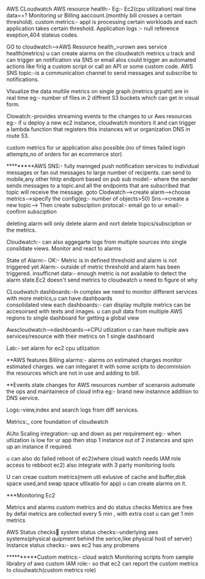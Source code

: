 AWS CLoudwatch
AWS resource health:- Eg:- Ec2(cpu utilization)
real time data==?
Monitoring ur Billing aaccount.(monthly bill crosses a certain threshold).
custom metrics:- appl is processing certain workloads and each application takes certain threshold.
Application logs :- null reference exeption,404 stateus codes.

GO to cloudwatch-->AWS Resource health_>urown  aws service health(metrics)
u can create alarms on the cloudwatch metrics u track
and can trigger an notification via SNS or email alos could trigger an automated actions like firig a custom script or call an API
or some custom code.
AWS SNS topic:-is a communication channel to send messages and subscribe to notifications.


VIsualize the data
multile metrics on single graph.(metrics grpaht) are in real time
eg:- number of files in 2 diffrent S3 buckets which can get in visual form.

Clowatch:-provides streaming events to the changes to ur Aws resources
eg:- if u deploy a new ec2 instance, cloudwatch monitors it and can trigger a lambda function that registers this instances
wit ur organization DNS in route 53.

custom metrics for ur application also possible.(no of times failed login attempts,no of orders for an ecommerce stor)

*********AWS SNS:-
fully mannged push notification services to individual messages or fan out messages to large number of recipents.
can send to mobile,any other hhtp endpont
based on pub sub model:- where the sender sends messages to a topic.and all the endpoints that are subscribed that topic will receive the message.
goto Clodwatch-->create alarm-->choose metrics-->specify the config(eg:- number of objects>50)
Sns-->create a new topic-->
Then create subsciption
protocal:- email
go to ur email:- confirm subsciption

deleting alarm will only delete alarm and nort delete topics/subsciption or the metrics.

Cloudwatch:- can also aggegarte logs from multiple sources into single consildate views.
Monitor and react to alarms

State of Alarm:-
OK:- Metric is in defined threshold and alarm is not triggered yet
Alarm:- outside of metric threshold and alarm has been triggered.
insufficnet data:- enough metric is not available to detect the alarm state.Ec2 doesn't send metrics to cloudwatch
u need to figure ot why


CLoudwatch dashboards:-In complex we need to monitor different services with more metrics,u can have dashboards  
consolidated view
each dashboards:- can display multple metrics can be accesoirsed with texts and images.
u can pull data from multiple AWS regions to single dashboard for getting a global view

Awscloudwatch-->dashboards-->CPU utlization
u can have multiple aws services/resource with their metrics on 1 single dashboard

Lab:- set alarm for ec2 cpu utlization

**AWS features
Billing alarms:- alarms on estimated charges monitor estimated charges.
we can integaret it with some scripts to decommision the resources which are not in use and adding to bill.

**Events
state changes for AWS resources
number of scenarois automate the ops and maintainece of cloud infra
eg:- brand new instannce addition to DNS service.

Logs:-view,index and search logs from diff services.

Metrics:_ core foundation of cloudwatch

AUto Scaling integration:-up and down as per requirement
eg:- when utlization is low for ur app then stop 1 instance out of 2 instances and spin up an instance if required.

u can also do failed reboot of ec2(where cloud watch needs IAM role access to rebboot ec2)
also integrate with 3 party monitoring tools

U can creae custom metrics(mem utli exlusive of cache and buffer,disk space used,and swap space utlixatio for app)
u can create alarms on it.

***Monitoring Ec2

Metrics and alarms
custom metrics
and do status checks
Metrics are free
by defal metrics are collected every 5 min , with extra cost u can get 1 min metrics



AWS Status checks🥇
system status checks:-underlying aws systems(physical quipment behind the serice,like physical host of server)
Instance status checks:- aws ec2 has any probmens


**********Custom metrics:-
cloud watch Monitoring scripts from sample librabry of aws
custom IAM role:- so that ec2 can report the custom metrics to cloudwatch(custom metrics role)



